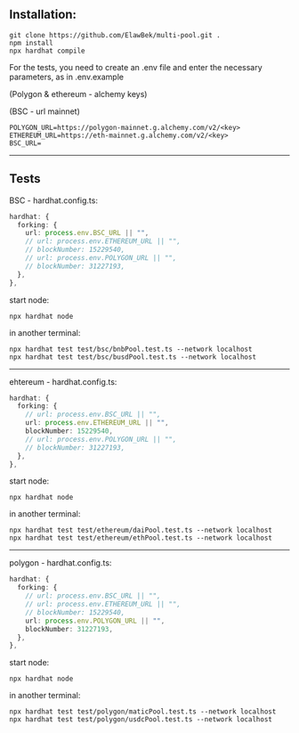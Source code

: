 ## Installation:

```shell
git clone https://github.com/ElawBek/multi-pool.git .
npm install
npx hardhat compile
```

For the tests, you need to create an .env file and enter the necessary parameters, as in .env.example

(Polygon & ethereum - alchemy keys)

(BSC - url mainnet)

```shell
POLYGON_URL=https://polygon-mainnet.g.alchemy.com/v2/<key>
ETHEREUM_URL=https://eth-mainnet.g.alchemy.com/v2/<key>
BSC_URL=
```

---

## Tests

BSC - hardhat.config.ts:

```typescript
hardhat: {
  forking: {
    url: process.env.BSC_URL || "",
    // url: process.env.ETHEREUM_URL || "",
    // blockNumber: 15229540,
    // url: process.env.POLYGON_URL || "",
    // blockNumber: 31227193,
  },
},
```

start node:

```shell
npx hardhat node
```

in another terminal:

```shell
npx hardhat test test/bsc/bnbPool.test.ts --network localhost
npx hardhat test test/bsc/busdPool.test.ts --network localhost
```

---

ehtereum - hardhat.config.ts:

```typescript
hardhat: {
  forking: {
    // url: process.env.BSC_URL || "",
    url: process.env.ETHEREUM_URL || "",
    blockNumber: 15229540,
    // url: process.env.POLYGON_URL || "",
    // blockNumber: 31227193,
  },
},
```

start node:

```shell
npx hardhat node
```

in another terminal:

```shell
npx hardhat test test/ethereum/daiPool.test.ts --network localhost
npx hardhat test test/ethereum/ethPool.test.ts --network localhost
```

---

polygon - hardhat.config.ts:

```typescript
hardhat: {
  forking: {
    // url: process.env.BSC_URL || "",
    // url: process.env.ETHEREUM_URL || "",
    // blockNumber: 15229540,
    url: process.env.POLYGON_URL || "",
    blockNumber: 31227193,
  },
},
```

start node:

```shell
npx hardhat node
```

in another terminal:

```shell
npx hardhat test test/polygon/maticPool.test.ts --network localhost
npx hardhat test test/polygon/usdcPool.test.ts --network localhost
```
